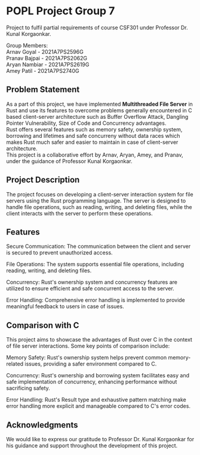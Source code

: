 # POPL Project Group 7
Project to fulfil partial requirements of course CSF301 under Professor Dr. Kunal Korgaonkar.

Group Members:  
Arnav Goyal - 2021A7PS2596G  
Pranav Bajpai - 2021A7PS2062G  
Aryan Nambiar - 2021A7PS2619G  
Amey Patil - 2021A7PS2740G  

## Problem Statement

As a part of this project, we have implemented **Multithreaded File Server** in Rust and use its features to overcome problems generally encountered in C based client-server architecture such as Buffer Overflow Attack, Dangling Pointer Vulnerability, Size of Code and Concurrency advantages.  
Rust offers several features such as memory safety, ownership system, borrowing and lifetimes and safe concurreny without data races which makes Rust much safer and easier to maintain in case of client-server architecture.  
This project is a collaborative effort by Arnav, Aryan, Amey, and Pranav, under the guidance of Professor Kunal Korgaonkar.

## Project Description

The project focuses on developing a client-server interaction system for file servers using the Rust programming language. The server is designed to handle file operations, such as reading, writing, and deleting files, while the client interacts with the server to perform these operations.

## Features
Secure Communication: The communication between the client and server is secured to prevent unauthorized access.

File Operations: The system supports essential file operations, including reading, writing, and deleting files.

Concurrency: Rust's ownership system and concurrency features are utilized to ensure efficient and safe concurrent access to the server.

Error Handling: Comprehensive error handling is implemented to provide meaningful feedback to users in case of issues.

## Comparison with C

This project aims to showcase the advantages of Rust over C in the context of file server interactions. Some key points of comparison include:

Memory Safety: Rust's ownership system helps prevent common memory-related issues, providing a safer environment compared to C.

Concurrency: Rust's ownership and borrowing system facilitates easy and safe implementation of concurrency, enhancing performance without sacrificing safety.

Error Handling: Rust's Result type and exhaustive pattern matching make error handling more explicit and manageable compared to C's error codes.

## Acknowledgments
We would like to express our gratitude to Professor Dr. Kunal Korgaonkar for his guidance and support throughout the development of this project.

